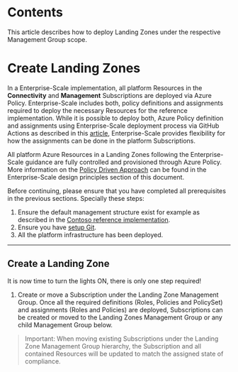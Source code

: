 
# Contents

This article describes how to deploy Landing Zones under the respective Management Group scope.

# Create Landing Zones

In a Enterprise-Scale implementation, all platform Resources in the __Connectivity__ and __Management__ Subscriptions are deployed via Azure Policy. Enterprise-Scale includes both, policy definitions and assignments required to deploy the necessary Resources for the reference implementation. While it is possible to deploy both, Azure Policy definition and assignments using Enterprise-Scale deployment process via GitHub Actions as described in this [article](./deploy-new-policy-assignment.md), Enterprise-Scale provides flexibility for how the assignments can be done in the platform Subscriptions.

All platform Azure Resources in a Landing Zones following the Enterprise-Scale guidance are fully controlled and provisioned through Azure Policy. More information on the [Policy Driven Approach](https://docs.microsoft.com/en-us/azure/cloud-adoption-framework/ready/enterprise-scale/design-principles) can be found in the Enterprise-Scale design principles section of this document.

Before continuing, please ensure that you have completed all prerequisites in the previous sections. Specially these steps:

1. Ensure the default management structure exist for example as described in the [Contoso reference implementation](../reference/contoso/Readme.md).
2. Ensure you have [setup Git](setup-github.md).
3. All the platform infrastructure has been deployed.

---

## Create a Landing Zone

It is now time to turn the lights ON, there is only one step required!

1. Create or move a Subscription under the Landing Zone Management Group.
   Once all the required definitions (Roles, Policies and PolicySet) and assignments (Roles and Policies) are deployed, Subscriptions can be created or moved to the Landing Zones Management Group or any child Management Group below.

> Important: When moving existing Subscriptions under the Landing Zone Management Group hierarchy, the Subscription and all contained Resources will be updated to match the assigned state of compliance.